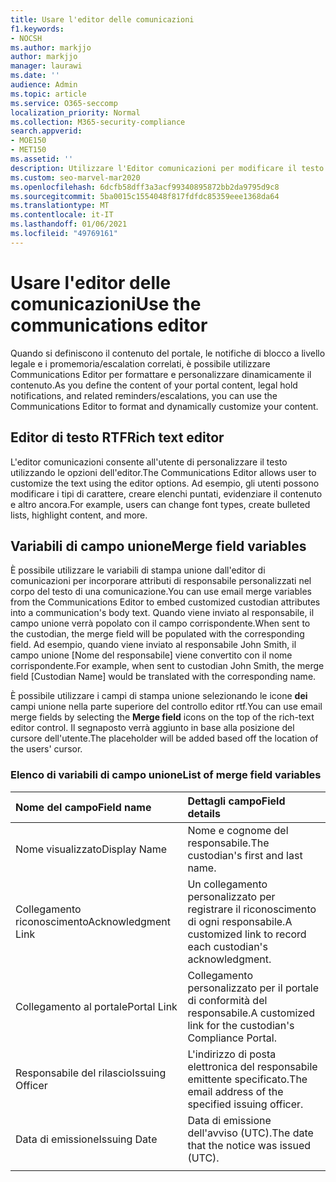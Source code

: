 ```yaml
---
title: Usare l'editor delle comunicazioni
f1.keywords:
- NOCSH
ms.author: markjjo
author: markjjo
manager: laurawi
ms.date: ''
audience: Admin
ms.topic: article
ms.service: O365-seccomp
localization_priority: Normal
ms.collection: M365-security-compliance
search.appverid:
- MOE150
- MET150
ms.assetid: ''
description: Utilizzare l'Editor comunicazioni per modificare il testo e le variabili dei campi unione durante la formattazione del contenuto.
ms.custom: seo-marvel-mar2020
ms.openlocfilehash: 6dcfb58dff3a3acf99340895872bb2da9795d9c8
ms.sourcegitcommit: 5ba0015c1554048f817fdfdc85359eee1368da64
ms.translationtype: MT
ms.contentlocale: it-IT
ms.lasthandoff: 01/06/2021
ms.locfileid: "49769161"
---
```

# <a name="use-the-communications-editor"></a><span data-ttu-id="ad517-103">Usare l'editor delle comunicazioni</span><span class="sxs-lookup"><span data-stu-id="ad517-103">Use the communications editor</span></span>

<span data-ttu-id="ad517-104">Quando si definiscono il contenuto del portale, le notifiche di blocco a livello legale e i promemoria/escalation correlati, è possibile utilizzare Communications Editor per formattare e personalizzare dinamicamente il contenuto.</span><span class="sxs-lookup"><span data-stu-id="ad517-104">As you define the content of your portal content, legal hold notifications, and related reminders/escalations, you can use the Communications Editor to format and dynamically customize your content.</span></span>

## <a name="rich-text-editor"></a><span data-ttu-id="ad517-105">Editor di testo RTF</span><span class="sxs-lookup"><span data-stu-id="ad517-105">Rich text editor</span></span>

<span data-ttu-id="ad517-106">L'editor comunicazioni consente all'utente di personalizzare il testo utilizzando le opzioni dell'editor.</span><span class="sxs-lookup"><span data-stu-id="ad517-106">The Communications Editor allows user to customize the text using the editor options.</span></span> <span data-ttu-id="ad517-107">Ad esempio, gli utenti possono modificare i tipi di carattere, creare elenchi puntati, evidenziare il contenuto e altro ancora.</span><span class="sxs-lookup"><span data-stu-id="ad517-107">For example, users can change font types, create bulleted lists, highlight content, and more.</span></span>

## <a name="merge-field-variables"></a><span data-ttu-id="ad517-108">Variabili di campo unione</span><span class="sxs-lookup"><span data-stu-id="ad517-108">Merge field variables</span></span>

<span data-ttu-id="ad517-109">È possibile utilizzare le variabili di stampa unione dall'editor di comunicazioni per incorporare attributi di responsabile personalizzati nel corpo del testo di una comunicazione.</span><span class="sxs-lookup"><span data-stu-id="ad517-109">You can use email merge variables from the Communications Editor to embed customized custodian attributes into a communication's body text.</span></span> <span data-ttu-id="ad517-110">Quando viene inviato al responsabile, il campo unione verrà popolato con il campo corrispondente.</span><span class="sxs-lookup"><span data-stu-id="ad517-110">When sent to the custodian, the merge field will be populated with the corresponding field.</span></span> <span data-ttu-id="ad517-111">Ad esempio, quando viene inviato al responsabile John Smith, il campo unione [Nome del responsabile] viene convertito con il nome corrispondente.</span><span class="sxs-lookup"><span data-stu-id="ad517-111">For example, when sent to custodian John Smith, the merge field [Custodian Name] would be translated with the corresponding name.</span></span>

<span data-ttu-id="ad517-112">È possibile utilizzare i campi di stampa unione selezionando le icone **dei** campi unione nella parte superiore del controllo editor rtf.</span><span class="sxs-lookup"><span data-stu-id="ad517-112">You can use email merge fields by selecting the **Merge field** icons on the top of the rich-text editor control.</span></span> <span data-ttu-id="ad517-113">Il segnaposto verrà aggiunto in base alla posizione del cursore dell'utente.</span><span class="sxs-lookup"><span data-stu-id="ad517-113">The placeholder will be added based off the location of the users' cursor.</span></span>

### <a name="list-of-merge-field-variables"></a><span data-ttu-id="ad517-114">Elenco di variabili di campo unione</span><span class="sxs-lookup"><span data-stu-id="ad517-114">List of merge field variables</span></span>

| <span data-ttu-id="ad517-115">Nome del campo</span><span class="sxs-lookup"><span data-stu-id="ad517-115">Field name</span></span>                  | <span data-ttu-id="ad517-116">Dettagli campo</span><span class="sxs-lookup"><span data-stu-id="ad517-116">Field details</span></span> |
| :------------------- | :------------------- |
| <span data-ttu-id="ad517-117">Nome visualizzato</span><span class="sxs-lookup"><span data-stu-id="ad517-117">Display Name</span></span>  | <span data-ttu-id="ad517-118">Nome e cognome del responsabile.</span><span class="sxs-lookup"><span data-stu-id="ad517-118">The custodian's first and last name.</span></span> | 
| <span data-ttu-id="ad517-119">Collegamento riconoscimento</span><span class="sxs-lookup"><span data-stu-id="ad517-119">Acknowledgment Link</span></span> | <span data-ttu-id="ad517-120">Un collegamento personalizzato per registrare il riconoscimento di ogni responsabile.</span><span class="sxs-lookup"><span data-stu-id="ad517-120">A customized link to record each custodian's acknowledgment.</span></span>|                 |
| <span data-ttu-id="ad517-121">Collegamento al portale</span><span class="sxs-lookup"><span data-stu-id="ad517-121">Portal Link</span></span>     | <span data-ttu-id="ad517-122">Collegamento personalizzato per il portale di conformità del responsabile.</span><span class="sxs-lookup"><span data-stu-id="ad517-122">A customized link for the custodian's Compliance Portal.</span></span>|                |
| <span data-ttu-id="ad517-123">Responsabile del rilascio</span><span class="sxs-lookup"><span data-stu-id="ad517-123">Issuing Officer</span></span>                   | <span data-ttu-id="ad517-124">L'indirizzo di posta elettronica del responsabile emittente specificato.</span><span class="sxs-lookup"><span data-stu-id="ad517-124">The email address of the specified issuing officer.</span></span>|                   |
| <span data-ttu-id="ad517-125">Data di emissione</span><span class="sxs-lookup"><span data-stu-id="ad517-125">Issuing Date</span></span>                   | <span data-ttu-id="ad517-126">Data di emissione dell'avviso (UTC).</span><span class="sxs-lookup"><span data-stu-id="ad517-126">The date that the notice was issued (UTC).</span></span>              |
|||
